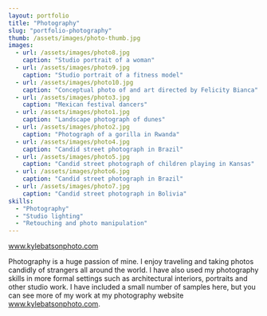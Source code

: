 ```yaml
---
layout: portfolio
title: "Photography"
slug: "portfolio-photography"
thumb: /assets/images/photo-thumb.jpg
images:
  - url: /assets/images/photo8.jpg
    caption: "Studio portrait of a woman"
  - url: /assets/images/photo9.jpg
    caption: "Studio portrait of a fitness model"
  - url: /assets/images/photo10.jpg
    caption: "Conceptual photo of and art directed by Felicity Bianca"
  - url: /assets/images/photo3.jpg
    caption: "Mexican festival dancers"
  - url: /assets/images/photo1.jpg
    caption: "Landscape photograph of dunes"
  - url: /assets/images/photo2.jpg
    caption: "Photograph of a gorilla in Rwanda"
  - url: /assets/images/photo4.jpg
    caption: "Candid street photograph in Brazil"
  - url: /assets/images/photo5.jpg
    caption: "Candid street photograph of children playing in Kansas"
  - url: /assets/images/photo6.jpg
    caption: "Candid street photograph in Brazil"
  - url: /assets/images/photo7.jpg
    caption: "Candid street photograph in Bolivia"
skills:
  - "Photography"
  - "Studio lighting"
  - "Retouching and photo manipulation"
---
```

<p class="portfolioExternalLink"><a href="http://www.kylebatsonphoto.com/" title="Link to my photography website">www.kylebatsonphoto.com</a>
			<p>Photography is a huge passion of mine. I enjoy traveling and taking photos candidly of strangers all around the world. I have also used my photography skills in more formal settings such as architectural interiors, portraits and other studio work. I have included a small number of samples here, but you can see more of my work at my photography website <a href="http://www.kylebatsonphoto.com/">www.kylebatsonphoto.com</a>.</p>